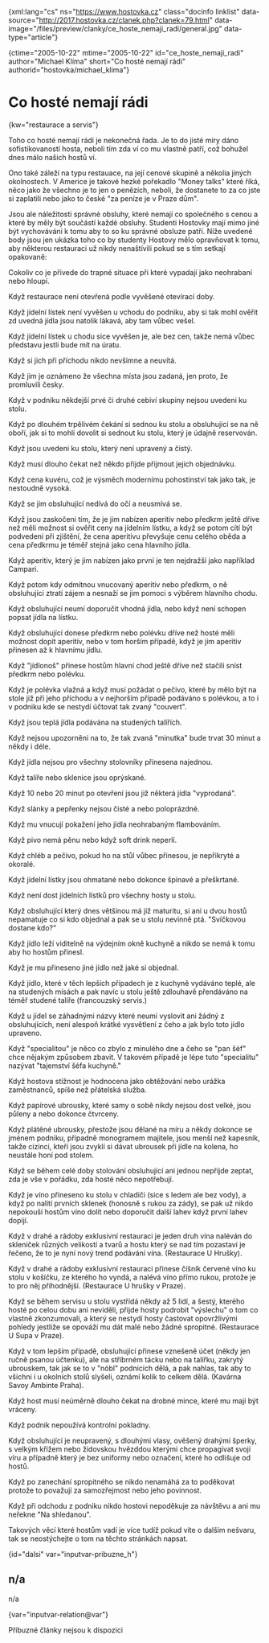 
{xml:lang="cs" ns="https://www.hostovka.cz" class="docinfo linklist" data-source="http://2017.hostovka.cz/clanek.php?clanek=79.html" data-image="/files/preview/clanky/ce\_hoste\_nemaji_radi/general.jpg" data-type="article"}

{ctime="2005-10-22" mtime="2005-10-22" id="ce\_hoste\_nemaji\_radi" author="Michael Klíma" short="Co hosté nemají rádi" authorid="hostovka/michael\_klima"}

# Co hosté nemají rádi

<!-- generated attribute kw by user_updatekw.sh on 2020-07-05, do not edit -->

{kw="restaurace a servis"}

Toho co hosté nemají rádi je nekonečná řada. Je to do jisté míry dáno sofistikovaností hosta, neboli tím zda ví co mu vlastně patří, což bohužel dnes málo našich hostů ví.

Ono také záleží na typu restauace, na její cenové skupině a několia jiných okolnostech. V Americe je takové hezké pořekadlo "Money talks" které říká, něco jako že všechno je to jen o penězích, neboli, že dostanete to za co jste si zaplatili nebo jako to české "za peníze je v Praze dům".

Jsou ale náležitosti správné obsluhy, které nemají co společného s cenou a které by měly být součástí každé obsluhy. Studenti Hostovky mají mimo jiné být vychováváni k tomu aby to so ku správné obsluze patří. Níže uvedené body jsou jen ukázka toho co by studenty Hostovy mělo opravňovat k tomu, aby některou restauraci už nikdy nenaštívili pokud se s tím setkají opakovaně: 

Cokoliv co je přivede do trapné situace při které vypadají jako neohrabaní nebo hloupí.

Když restaurace není otevřená podle vyvěšené otevírací doby.

Když jídelní lístek není vyvěšen u vchodu do podniku, aby si tak mohl ověřit zd uvedná jídla jsou natolik lákavá, aby tam vůbec vešel.

Když jídelní lístek u chodu sice vyvěšen je, ale bez cen, takže nemá vůbec představu jestli bude mít na úratu.

Když si jich při příchodu nikdo nevšimne a neuvítá.

Když jim je oznámeno že všechna místa jsou zadaná, jen proto, že promluvili česky.

Když v podniku někdejší prvé či druhé cebiví skupiny nejsou uvedeni ku stolu.

Když po dlouhém trpělivém čekání si sednou ku stolu a obsluhující se na ně oboří, jak si to mohli dovolit si sednout ku stolu, který je údajně reservován.

Když jsou uvedeni ku stolu, který není upravený a čistý.

Když musí dlouho čekat než někdo přijde přijmout jejich objednávku.

Když cena kuvéru, což je výsměch modernímu pohostinství tak jako tak, je nestoudně vysoká.

Když se jim obsluhující nedívá do očí a neusmívá se.

Když jsou zaskočeni tím, že je jim nabízen aperitiv nebo předkrm ještě dříve než měli možnost si ověřit ceny na jídelním lístku, a když se potom cítí být podvedeni při zjištění, že cena aperitivu převyšuje cenu celého oběda a cena předkrmu je téměř stejná jako cena hlavního jídla.

Když aperitiv, který je jim nabízen jako první je ten nejdražší jako například Campari.

Když potom kdy odmítnou vnucovaný aperitiv nebo předkrm, o ně obsluhující ztratí zájem a nesnaží se jim pomoci s výběrem hlavního chodu.

Když obsluhující neumí doporučit vhodná jídla, nebo když není schopen popsat jídla na lístku.

Když obsluhující donese předkrm nebo polévku dříve než hosté měli možnost dopít aperitiv, nebo v tom horším případě, když je jim aperitiv přinesen až k hlavnímu jídlu.

Když "jídlonoš" přinese hostům hlavní chod ještě dříve než stačili sníst předkrm nebo polévku.

Když je polévka vlažná a když musí požádat o pečivo, které by mělo být na stole již při jeho příchodu a v nejhorším případě podáváno s polévkou, a to i v podniku kde se nestydí účtovat tak zvaný "couvert".

Když jsou teplá jídla podávána na studených talířích.

Když nejsou upozorněni na to, že tak zvaná "minutka" bude trvat 30 minut a někdy i déle.

Když jídla nejsou pro všechny stolovníky přinesena najednou.

Když talíře nebo sklenice jsou oprýskané.

Když 10 nebo 20 minut po otevření jsou již některá jídla "vyprodaná".

Když slánky a pepřenky nejsou čisté a nebo poloprázdné.

Když mu vnucují pokažení jeho jídla neohrabaným flambováním.

Když pivo nemá pěnu nebo když soft drink neperlí.

Když chléb a pečivo, pokud ho na stůl vůbec přinesou, je nepřikryté a okoralé.

Když jídelní lístky jsou ohmatané nebo dokonce špinavé a přeškrtané.

Když není dost jídelních lístků pro všechny hosty u stolu.

Když obsluhující který dnes většinou má již maturitu, si ani u dvou hostů nepamatuje co si kdo objednal a pak se u stolu nevinně ptá. "Svíčkovou dostane kdo?"

Když jídlo leží viditelně na výdejním okně kuchyně a nikdo se nemá k tomu aby ho hostům přinesl.

Když je mu přineseno jiné jídlo než jaké si objednal.

Když jídlo, které v těch lepších případech je z kuchyně vydáváno teplé, ale na studených mísách a pak navíc u stolu ještě zdlouhavě přendáváno na téměř studené talíře (francouzský servis.)

Když u jídel se záhadnými názvy které neumí vyslovit ani žádný z obsluhujících, není alespoň krátké vysvětlení z čeho a jak bylo toto jídlo upraveno.

Když "specialitou" je něco co zbylo z minulého dne a čeho se "pan šéf" chce nějakým způsobem zbavit. V takovém případě je lépe tuto "specialitu" nazývat "tajemství šéfa kuchyně."

Když hostova stížnost je hodnocena jako obtěžování nebo urážka zaměstnanců, spíše než přátelská služba.

Když papírové ubrousky, které samy o sobě nikdy nejsou dost velké, jsou půleny a nebo dokonce čtvrceny.

Když plátěné ubrousky, přestože jsou dělané na míru a někdy dokonce se jménem podniku, případně monogramem majitele, jsou menší než kapesník, takže cizinci, kteří jsou zvyklí si dávat ubrousek při jídle na kolena, ho neustále honí pod stolem.

Když se během celé doby stolování obsluhující ani jednou nepřijde zeptat, zda je vše v pořádku, zda hosté něco nepotřebují.

Když je víno přineseno ku stolu v chladiči (sice s ledem ale bez vody), a když po nalití prvních sklenek (honosně s rukou za zády), se pak už nikdo nepokouší hostům víno dolít nebo doporučit další lahev když první lahev dopijí.

Když v drahé a rádoby exklusivní restauraci je jeden druh vína naléván do skleniček různých velikostí a tvarů a hostu který se nad tím pozastaví je řečeno, že to je nyní nový trend podávání vína. (Restaurace U Hrušky).

Když v drahé a rádoby exklusivní restauraci přinese číšník červené víno ku stolu v košíčku, ze kterého ho vyndá, a nalévá víno přímo rukou, protože je to pro něj příhodnější. (Restaurace U hrušky v Praze).

Když se během servisu u stolu vystřídá někdy až 5 lidí, a šestý, kterého hosté po celou dobu ani neviděli, přijde hosty podrobit "výslechu" o tom co vlastně zkonzumovali, a který se nestydí hosty častovat opovržlivými pohledy jestliže se opováží mu dát malé nebo žádné spropitné. (Restaurace U Supa v Praze).

Když v tom lepším případě, obsluhující přinese vznešeně účet (někdy jen ručně psanou účtenku), ale na stříbrném tácku nebo na talířku, zakrytý ubrouskem, tak jak se to v "nóbl" podnicích dělá, a pak nahlas, tak aby to všichni i u okolních stolů slyšeli, oznámí kolik to celkem dělá. (Kavárna Savoy Ambinte Praha).

Když host musí neúměrně dlouho čekat na drobné mince, které mu mají být vráceny.

Když podnik nepoužívá kontrolní pokladny.

Když obsluhující je neupravený, s dlouhými vlasy, ověšený drahými šperky, s velkým křížem nebo židovskou hvězddou kterými chce propagivat svoji víru a případně který je bez uniformy nebo označení, které ho odlišuje od hostů.

Když po zanechání spropitného se nikdo nenamáhá za to poděkovat protože to považují za samozřejmost nebo jeho povinnost.

Když při odchodu z podniku nikdo hostovi nepoděkuje za návštěvu a ani mu neřekne "Na shledanou".

Takových věcí které hostům vadí je více tudíž pokud víte o dalším nešvaru, tak se neostýchejte o tom na těchto stránkách napsat.

{id="dalsi" var="inputvar-pribuzne_h"}

## n/a

n/a

{var="inputvar-relation@var"}

Příbuzné články nejsou k dispozici


